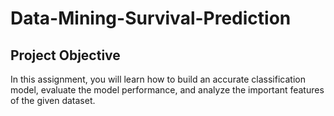 # Data-Mining-Survival-Prediction  

## Project Objective  
In this assignment, you will learn how to build an accurate classification model, evaluate the model performance, and analyze the important features of the given dataset.
